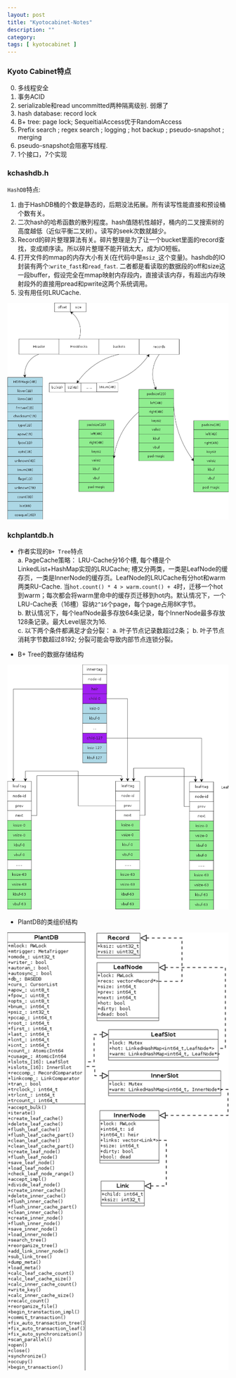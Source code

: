 ```yaml
---
layout: post
title: "Kyotocabinet-Notes"
description: ""
category: 
tags: [ kyotocabinet ]
---
```


### Kyoto Cabinet特点

0. 多线程安全
1. 事务ACID 
2. serializable和read uncommitted两种隔离级别. 弱爆了
3. hash database: record lock
4. B+ tree: page lock; SequeitialAccess优于RandomAccess
5. Prefix search ; regex search ; logging ; hot backup ; pseudo-snapshot ; merging
6. pseudo-snapshot会阻塞写线程.
7. 1个接口，7个实现


### kchashdb.h 

`HashDB`特点:  
1. 由于HashDB桶的个数是静态的，后期没法拓展。所有读写性能直接和预设桶个数有关。  
2. 二次hash的哈希函数的散列程度。hash值随机性越好，桶内的二叉搜索树的高度越低（近似平衡二叉树）。读写的seek次数就越少。  
3. Record的碎片整理算法有关。碎片整理是为了让一个bucket里面的record查找，变成顺序读。所以碎片整理不能开销太大，成为IO短板。  
4. 打开文件的mmap的内存大小有关(在代码中是`msiz_`这个变量)。hashdb的IO封装有两个:`write_fast`和`read_fast`. 二者都是看读取的数据段的off和size这一段buffer，假设完全在mmap映射内存段内，直接读该内存，有超出内存映射段外的直接用pread和pwrite这两个系统调用。  
5. 没有用任何LRUCache.  

![Alt tchhashdb.png](/images/tchhashdb.png)

### kchplantdb.h

* 作者实现的`B+ Tree`特点  
a. PageCache策略： LRU-Cache分16个槽, 每个槽是个LinkedList+HashMap实现的LRUCache; 槽又分两类，一类是LeafNode的缓存页，一类是InnerNode的缓存页。LeafNode的LRUCache有分hot和warm两类RU-Cache. 当`hot.count() * 4 > warm.count() + 4`时，迁移一个hot到warm；每次都会将warm里命中的缓存页迁移到hot内。默认情况下，一个LRU-Cache表（16槽）容纳`2^16`个page，每个page占用8K字节。  
b. 默认情况下，每个leafNode最多存放64条记录，每个InnerNode最多存放128条记录。最大Level层次为16.  
c. 以下两个条件都满足才会分裂： a. 叶子节点记录数超过2条； b. 叶子节点消耗字节数超过8192; 分裂可能会导致内部节点连锁分裂。  

* B+ Tree的数据存储结构

![Alt KyotoCabinet-BPlusTree-dataFormat.png](/images/KyotoCabinet-BPlusTree-dataFormat.png)

* PlantDB的类组织结构

![Alt KyotoCabinetBPlusTreeClass.png](/images/KyotoCabinetBPlusTreeClass.png)

